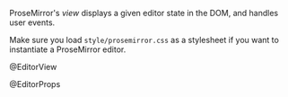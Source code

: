 ProseMirror's _view_ displays a given editor state in the DOM, and
handles user events.

Make sure you load `style/prosemirror.css` as a stylesheet if you want
to instantiate a ProseMirror editor.

@EditorView

@EditorProps
